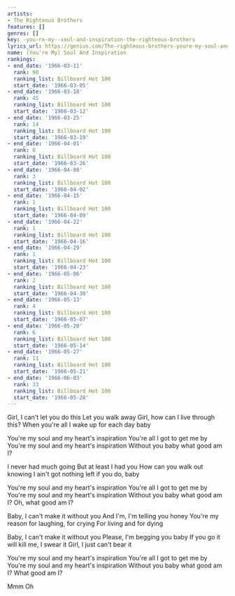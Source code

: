 ```yaml
---
artists:
- The Righteous Brothers
features: []
genres: []
key: -you-re-my--soul-and-inspiration-the-righteous-brothers
lyrics_url: https://genius.com/The-righteous-brothers-youre-my-soul-and-inspiration-lyrics
name: (You're My) Soul And Inspiration
rankings:
- end_date: '1966-03-11'
  rank: 90
  ranking_list: Billboard Hot 100
  start_date: '1966-03-05'
- end_date: '1966-03-18'
  rank: 45
  ranking_list: Billboard Hot 100
  start_date: '1966-03-12'
- end_date: '1966-03-25'
  rank: 14
  ranking_list: Billboard Hot 100
  start_date: '1966-03-19'
- end_date: '1966-04-01'
  rank: 8
  ranking_list: Billboard Hot 100
  start_date: '1966-03-26'
- end_date: '1966-04-08'
  rank: 3
  ranking_list: Billboard Hot 100
  start_date: '1966-04-02'
- end_date: '1966-04-15'
  rank: 1
  ranking_list: Billboard Hot 100
  start_date: '1966-04-09'
- end_date: '1966-04-22'
  rank: 1
  ranking_list: Billboard Hot 100
  start_date: '1966-04-16'
- end_date: '1966-04-29'
  rank: 1
  ranking_list: Billboard Hot 100
  start_date: '1966-04-23'
- end_date: '1966-05-06'
  rank: 2
  ranking_list: Billboard Hot 100
  start_date: '1966-04-30'
- end_date: '1966-05-13'
  rank: 4
  ranking_list: Billboard Hot 100
  start_date: '1966-05-07'
- end_date: '1966-05-20'
  rank: 6
  ranking_list: Billboard Hot 100
  start_date: '1966-05-14'
- end_date: '1966-05-27'
  rank: 11
  ranking_list: Billboard Hot 100
  start_date: '1966-05-21'
- end_date: '1966-06-03'
  rank: 33
  ranking_list: Billboard Hot 100
  start_date: '1966-05-28'
---
```

Girl, I can't let you do this
Let you walk away
Girl, how can I live through this?
When you're all I wake up for each day baby

You're my soul and my heart's inspiration
You're all I got to get me by
You're my soul and my heart's inspiration
Without you baby what good am I?

I never had much going
But at least I had you
How can you walk out knowing
I ain't got nothing left if you do, baby

You're my soul and my heart's inspiration
You're all I got to get me by
You're my soul and my heart's inspiration
Without you baby what good am I?
Oh, what good am I?

Baby, I can't make it without you
And I'm, I'm telling you honey
You're my reason for laughing, for crying
For living and for dying

Baby, I can't make it without you
Please, I'm begging you baby
If you go it will kill me, I swear it
Girl, I just can't bear it

You're my soul and my heart's inspiration
You're all I got to get me by
You're my soul and my heart's inspiration
Without you baby what good am I?
What good am I?

Mmm
Oh
